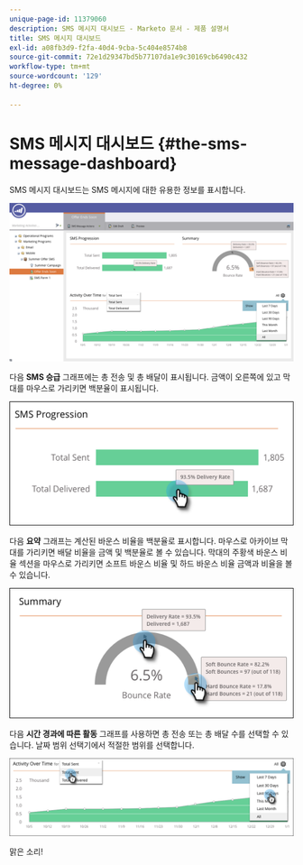 ```yaml
---
unique-page-id: 11379060
description: SMS 메시지 대시보드 - Marketo 문서 - 제품 설명서
title: SMS 메시지 대시보드
exl-id: a08fb3d9-f2fa-40d4-9cba-5c404e8574b8
source-git-commit: 72e1d29347bd5b77107da1e9c30169cb6490c432
workflow-type: tm+mt
source-wordcount: '129'
ht-degree: 0%

---
```


# SMS 메시지 대시보드 {#the-sms-message-dashboard}

SMS 메시지 대시보드는 SMS 메시지에 대한 유용한 정보를 표시합니다.

![](assets/converted-dashboard-image.png)

다음 **SMS 승급** 그래프에는 총 전송 및 총 배달이 표시됩니다. 금액이 오른쪽에 있고 막대를 마우스로 가리키면 백분율이 표시됩니다.

![](assets/sms-progression-hand-border.png)

다음 **요약** 그래프는 계산된 바운스 비율을 백분율로 표시합니다. 마우스로 아카이브 막대를 가리키면 배달 비율을 금액 및 백분율로 볼 수 있습니다. 막대의 주황색 바운스 비율 섹션을 마우스로 가리키면 소프트 바운스 비율 및 하드 바운스 비율 금액과 비율을 볼 수 있습니다.

![](assets/hover-over-summary-hands-thin-border.png)

다음 **시간 경과에 따른 활동** 그래프를 사용하면 총 전송 또는 총 배달 수를 선택할 수 있습니다. 날짜 범위 선택기에서 적절한 범위를 선택합니다.

![](assets/activity-over-time-hands.png)

맑은 소리!

